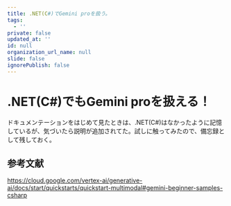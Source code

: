 ```yaml
---
title: .NET(C#)でGemini proを扱う。
tags:
  - ''
private: false
updated_at: ''
id: null
organization_url_name: null
slide: false
ignorePublish: false
---
```

# .NET(C#)でもGemini proを扱える！
ドキュメンテーションをはじめて見たときは、.NET(C#)はなかったように記憶しているが、気づいたら説明が追加されてた。試しに触ってみたので、備忘録として残しておく。

## 

## 参考文献

https://cloud.google.com/vertex-ai/generative-ai/docs/start/quickstarts/quickstart-multimodal#gemini-beginner-samples-csharp

